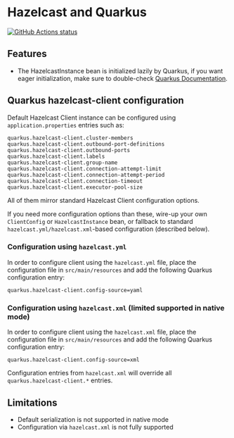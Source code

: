 # Hazelcast and Quarkus

<a href="https://github.com/actions/toolkit"><img alt="GitHub Actions status" src="https://github.com/pivovarit/quarkus-hazelcast-client-extension/workflows/build/badge.svg"></a>

## Features
- The HazelcastInstance bean is initialized lazily by Quarkus, if you want eager initialization, make sure to double-check [Quarkus Documentation](https://quarkus.io/guides/cdi-reference#eager-instantiation-of-beans). 

## Quarkus hazelcast-client configuration

Default Hazelcast Client instance can be configured using `application.properties` entries such as:

    quarkus.hazelcast-client.cluster-members
    quarkus.hazelcast-client.outbound-port-definitions
    quarkus.hazelcast-client.outbound-ports
    quarkus.hazelcast-client.labels
    quarkus.hazelcast-client.group-name
    quarkus.hazelcast-client.connection-attempt-limit
    quarkus.hazelcast-client.connection-attempt-period
    quarkus.hazelcast-client.connection-timeout
    quarkus.hazelcast-client.executor-pool-size

All of them mirror standard Hazelcast Client configuration options.

If you need more configuration options than these, wire-up your own `ClientConfig` or `HazelcastInstance` bean, or fallback to standard `hazelcast.yml/hazelcast.xml`-based configuration (described below). 

### Configuration using `hazelcast.yml`

In order to configure client using the `hazelcast.yml` file, place the configuration file in `src/main/resources` and add the following Quarkus configuration entry:

    quarkus.hazelcast-client.config-source=yaml
    
### Configuration using `hazelcast.xml` (limited supported in native mode)

In order to configure client using the `hazelcast.xml` file, place the configuration file in `src/main/resources` and add the following Quarkus configuration entry:

    quarkus.hazelcast-client.config-source=xml
    
Configuration entries from `hazelcast.xml` will override all `quarkus.hazelcast-client.*` entries.

## Limitations
- Default serialization is not supported in native mode
- Configuration via `hazelcast.xml` is not fully supported
